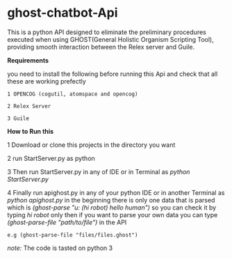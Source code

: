 # ghost-chatbot-Api

This is a python API designed to eliminate the preliminary procedures executed when using GHOST(General Holistic Organism Scripting Tool), providing smooth interaction between the Relex server and Guile.

**Requirements**

you need to install the following before running this Api and check that all these are working prefectly
    
    1 OPENCOG (cogutil, atomspace and opencog)
    
    2 Relex Server
    
    3 Guile
    

**How to Run this**

1 Download or clone this projects in the directory you want

2 run StartServer.py as python

3 Then run StartServer.py in any of IDE or in Terminal as  _python StartServer.py_

4 Finally run apighost.py in any of your python IDE or in another Terminal as _python apighost.py_ in the beginning there is only one data that is parsed which is _(ghost-parse "u: (hi robot) hello human")_ so you can check it by typing _hi robot_ only then if you want to parse your own data you can type _(ghost-parse-file "path/to/file")_ in the API

    e.g (ghost-parse-file "files/files.ghost")  
  
 _note:_  The code is tasted on python 3
 